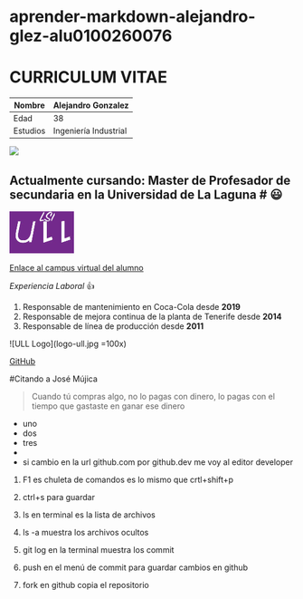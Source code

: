 # aprender-markdown-alejandro-glez-alu0100260076

# CURRICULUM VITAE



Nombre | Alejandro Gonzalez 
-------|--------
Edad | 38
Estudios | Ingeniería Industrial 
<img width=50 src="http://portal.uned.es/NUEVOWEB/IMAGENES/logo_uned.gif">

## Actualmente cursando: Master de Profesador de secundaria en la Universidad de La Laguna # :smiley:

![ull logo](ull.gif)

[Enlace al campus virtual del alumno](https://campusdoctoradoyposgrado2122.ull.es/user/profile.php?id=4825)

*Experiencia Laboral* :+1:
1. Responsable de mantenimiento en Coca-Cola desde **2019**
2. Responsable de mejora continua de la planta de Tenerife desde **2014**
3. Responsable de línea de producción desde **2011**


![ULL Logo](logo-ull.jpg =100x)


[GitHub](http://github.com)

#Citando a José Mújica
> Cuando tú compras algo, no lo pagas con dinero, lo pagas con el tiempo que gastaste en ganar ese dinero

* uno
* dos
* tres
* 
* si cambio en la url github.com por github.dev me voy al editor developer


1. F1 es chuleta de comandos es lo mismo que crtl+shift+p

2. ctrl+s para guardar

3. ls en terminal es la lista de archivos

4. ls -a muestra los archivos ocultos

5. git log en la terminal muestra los commit

6. push en el menú de commit para guardar cambios en github

7. fork en github copia el repositorio


